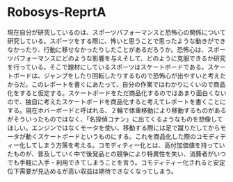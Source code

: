 # Robosys-ReprtA
現在自分が研究しているのは、スポーツパフォーマンスと恐怖心の関係について研究している。スポーツをする際に、怖いと思うことで思ったような動きができなかったり、行動に移せなかったりしたことがあるだろうか。恐怖心は、スポーツパフォーマンスにどのような影響を与えそして、どのように克服できるか研究を行っている。そこで題材にしているスポーツはスケートボードである。スケートボードは、ジャンプをしたり回転したりするもので恐怖心が出やすいと考えたからだ。このレポートを書くにあたって、自分の作業ではわかりにくいので商品化をすると仮定する。スケートボードをただ商品化するのではあまり面白くないので、独自に考えたスケートボードを商品化すると考えてレポートを書くことにする。現在ホバーボードと呼ばれる、２輪で体重移動により移動するものがあるがそういったものではなく、「名探偵コナン」に出てくるようなものを想像してほしい。エンジンではなくモータを使い、移動する際には足で蹴りだしてからモータが動くスケートボードというものにする。これを商品化した際のコモディティー化してしまう方策を考える。コモディティー化とは、高付加価値を持っていたものが、普及していく中で後発品との競争により特異性を失い、消費者がいつでも手軽に入手・利用できてしまうことを言う。コモディティー化されると安定位下需要が見込めるが高い収益は期待できなくなってしまう。

